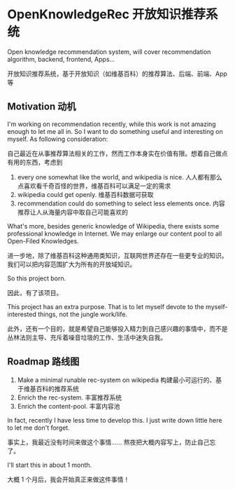 # OpenKnowledgeRec 开放知识推荐系统

Open knowledge recommendation system, will cover recommendation algorithm, backend, frontend, Apps...

开放知识推荐系统，基于开放知识（如维基百科）的推荐算法、后端、前端、App等

## Motivation 动机

I'm working on recommendation recently, while this work is not amazing enough to let me all in. So I want to 
do something useful and interesting on myself. As following consideration:

自己最近在从事推荐算法相关的工作，然而工作本身实在价值有限。想着自己做点有用的东西，考虑到

1. every one somewhat like the world, and wikipedia is nice. 人人都有那么点喜欢看千奇百怪的世界，维基百科可以满足一定的需求
2. wikipedia could get openly. 维基百科数据可获取
3. recommendation could do something to select less elements once. 内容推荐让人从海量内容中取自己可能喜欢的

What's more, besides generic knowledge of Wikipedia, there exists some professional knowledge in Internet.
We may enlarge our content pool to all Open-Filed Knowledges.

进一步地，除了维基百科这种通用类知识，互联网世界还存在一些更专业的知识。我们可以把内容范围扩大为所有的开放域知识。

So this project born.

因此，有了该项目。

This project has an extra purpose. 
That is to let myself devote to the myself-interested things, not the jungle work/life.

此外，还有一个目的，就是希望自己能够投入精力到自己感兴趣的事情中，而不是丛林法则主导、充斥着噪音垃圾的工作、生活中迷失自我。

## Roadmap 路线图

1. Make a minimal runable rec-system on wikipedia 构建最小可运行的、基于维基百科的推荐系统
2. Enrich the rec-system. 丰富推荐系统
3. Enrich the content-pool. 丰富内容池

In fact, recently I have less time to develop this. I just write down little here to let me don't forget.

事实上，我最近没有时间来做这个事情…… 熬夜把大概内容写上，防止自己忘了。

I'll start this in about 1 month.

大概 1 个月后，我会开始真正来做这件事情！
